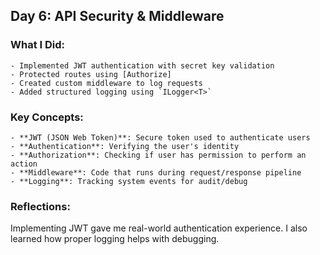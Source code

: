 ## Day 6: API Security & Middleware

### What I Did:
	- Implemented JWT authentication with secret key validation
	- Protected routes using [Authorize]
	- Created custom middleware to log requests
	- Added structured logging using `ILogger<T>`

### Key Concepts:
	- **JWT (JSON Web Token)**: Secure token used to authenticate users
	- **Authentication**: Verifying the user's identity
	- **Authorization**: Checking if user has permission to perform an action
	- **Middleware**: Code that runs during request/response pipeline
	- **Logging**: Tracking system events for audit/debug

### Reflections:
Implementing JWT gave me real-world authentication experience. I also learned how proper logging helps with debugging.